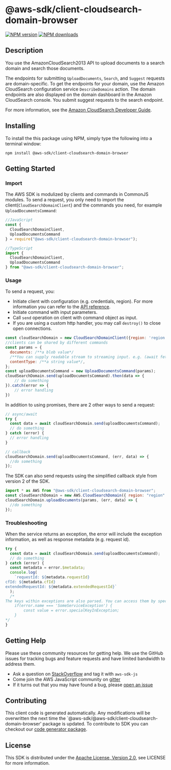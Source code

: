 # @aws-sdk/client-cloudsearch-domain-browser

[![NPM version](https://img.shields.io/npm/v/@aws-sdk/client-cloudsearch-domain-browser/preview.svg)](https://www.npmjs.com/package/@aws-sdk/client-cloudsearch-domain-browser)
[![NPM downloads](https://img.shields.io/npm/dm/@aws-sdk/client-cloudsearch-domain-browser.svg)](https://www.npmjs.com/package/@aws-sdk/client-cloudsearch-domain-browser)

## Description

<p>You use the AmazonCloudSearch2013 API to upload documents to a search domain and search those documents. </p> <p>The endpoints for submitting <code>UploadDocuments</code>, <code>Search</code>, and <code>Suggest</code> requests are domain-specific. To get the endpoints for your domain, use the Amazon CloudSearch configuration service <code>DescribeDomains</code> action. The domain endpoints are also displayed on the domain dashboard in the Amazon CloudSearch console. You submit suggest requests to the search endpoint. </p> <p>For more information, see the <a href="http://docs.aws.amazon.com/cloudsearch/latest/developerguide">Amazon CloudSearch Developer Guide</a>.</p>

## Installing

To install the this package using NPM, simply type the following into a terminal window:

```
npm install @aws-sdk/client-cloudsearch-domain-browser
```

## Getting Started

### Import

The AWS SDK is modulized by clients and commands in CommonJS modules. To send a request, you only need to import the client(`CloudSearchDomainClient`) and the commands you need, for example `UploadDocumentsCommand`:

```javascript
//JavaScript
const {
  CloudSearchDomainClient,
  UploadDocumentsCommand
} = require("@aws-sdk/client-cloudsearch-domain-browser");
```

```javascript
//TypeScript
import {
  CloudSearchDomainClient,
  UploadDocumentsCommand
} from "@aws-sdk/client-cloudsearch-domain-browser";
```

### Usage

To send a request, you:

- Initiate client with configuration (e.g. credentials, region). For more information you can refer to the [API reference][].
- Initiate command with input parameters.
- Call `send` operation on client with command object as input.
- If you are using a custom http handler, you may call `destroy()` to close open connections.

```javascript
const cloudSearchDomain = new CloudSearchDomainClient({region: 'region'});
//clients can be shared by different commands
const params = {
  documents: /**a blob value*/
  /**You can supply readable stream to streaming input. e.g. (await fetch(input)).body */,
  contentType: /**a string value*/,
};
const uploadDocumentsCommand = new UploadDocumentsCommand(params);
cloudSearchDomain.send(uploadDocumentsCommand).then(data => {
    // do something
}).catch(error => {
    // error handling
})
```

In addition to using promises, there are 2 other ways to send a request:

```javascript
// async/await
try {
  const data = await cloudSearchDomain.send(uploadDocumentsCommand);
  // do something
} catch (error) {
  // error handling
}
```

```javascript
// callback
cloudSearchDomain.send(uploadDocumentsCommand, (err, data) => {
  //do something
});
```

The SDK can also send requests using the simplified callback style from version 2 of the SDK.

```javascript
import * as AWS from "@aws-sdk/client-cloudsearch-domain-browser";
const cloudSearchDomain = new AWS.CloudSearchDomain({ region: "region" });
cloudSearchDomain.uploadDocuments(params, (err, data) => {
  //do something
});
```

### Troubleshooting

When the service returns an exception, the error will include the exception information, as well as response metadata (e.g. request id).

```javascript
try {
  const data = await cloudSearchDomain.send(uploadDocumentsCommand);
  // do something
} catch (error) {
  const metadata = error.$metadata;
  console.log(
    `requestId: ${metadata.requestId}
cfId: ${metadata.cfId}
extendedRequestId: ${metadata.extendedRequestId}`
  );
  /*
The keys within exceptions are also parsed. You can access them by specifying exception names:
    if(error.name === 'SomeServiceException') {
        const value = error.specialKeyInException;
    }
*/
}
```

## Getting Help

Please use these community resources for getting help. We use the GitHub issues for tracking bugs and feature requests and have limited bandwidth to address them.

- Ask a question on [StackOverflow](https://stackoverflow.com/questions/tagged/aws-sdk-js) and tag it with `aws-sdk-js`
- Come join the AWS JavaScript community on [gitter](https://gitter.im/aws/aws-sdk-js-v3)
- If it turns out that you may have found a bug, please [open an issue](https://github.com/aws/aws-sdk-js-v3/issues)

## Contributing

This client code is generated automatically. Any modifications will be overwritten the next time the `@aws-sdk/@aws-sdk/client-cloudsearch-domain-browser' package is updated. To contribute to SDK you can checkout our [code generator package][].

## License

This SDK is distributed under the
[Apache License, Version 2.0](http://www.apache.org/licenses/LICENSE-2.0),
see LICENSE for more information.

[code generator package]: https://github.com/aws/aws-sdk-js-v3/tree/master/packages/service-types-generator
[api reference]: https://docs.aws.amazon.com/AWSJavaScriptSDK/latest/
